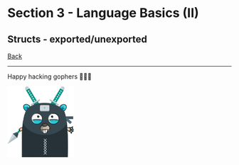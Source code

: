 # Section 3 - Language Basics (II)

## Structs - exported/unexported

[Back](https://github.com/steevehook/udemy-go101/blob/master/section_3-language-basics-2)

---

Happy hacking gophers 🚀🚀🚀

<img src="https://github.com/steevehook/udemy-go101/raw/master/udemy-go101.svg?sanitize=true" width="150px"/>
